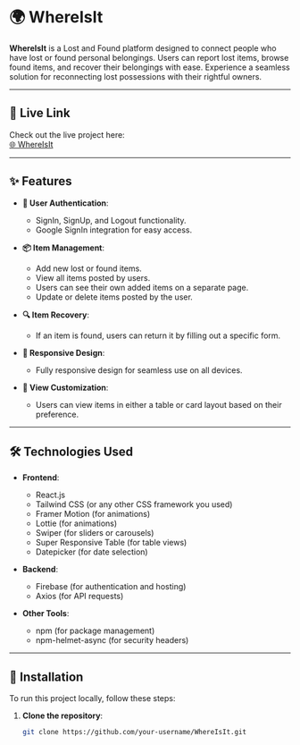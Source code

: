 # 🌍 WhereIsIt

**WhereIsIt** is a Lost and Found platform designed to connect people who have lost or found personal belongings. Users can report lost items, browse found items, and recover their belongings with ease. Experience a seamless solution for reconnecting lost possessions with their rightful owners.

---

## 🔗 Live Link

Check out the live project here:  
[🌐 WhereIsIt](https://lost-and-found-df2f9.web.app/)

---

## ✨ Features

- **🔐 User Authentication**:
  - SignIn, SignUp, and Logout functionality.
  - Google SignIn integration for easy access.

- **📦 Item Management**:
  - Add new lost or found items.
  - View all items posted by users.
  - Users can see their own added items on a separate page.
  - Update or delete items posted by the user.

- **🔍 Item Recovery**:
  - If an item is found, users can return it by filling out a specific form.

- **📱 Responsive Design**:
  - Fully responsive design for seamless use on all devices.

- **🎨 View Customization**:
  - Users can view items in either a table or card layout based on their preference.

---

## 🛠️ Technologies Used

- **Frontend**:
  - React.js
  - Tailwind CSS (or any other CSS framework you used)
  - Framer Motion (for animations)
  - Lottie (for animations)
  - Swiper (for sliders or carousels)
  - Super Responsive Table (for table views)
  - Datepicker (for date selection)

- **Backend**:
  - Firebase (for authentication and hosting)
  - Axios (for API requests)

- **Other Tools**:
  - npm (for package management)
  - npm-helmet-async (for security headers)

---

## 🚀 Installation

To run this project locally, follow these steps:

1. **Clone the repository**:
   ```bash
   git clone https://github.com/your-username/WhereIsIt.git
